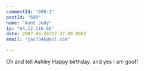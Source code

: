 ```yaml
---
commentId: "600-1"
postId: "600"
name: "Aunt Judy"
ip: "64.12.116.65"
date: 2007-06-24T17:37:00.000Z
email: "jac7346@aol.com"

---
```

<p>Oh and tell Ashley Happy birthday. and yes I am goof!</p>